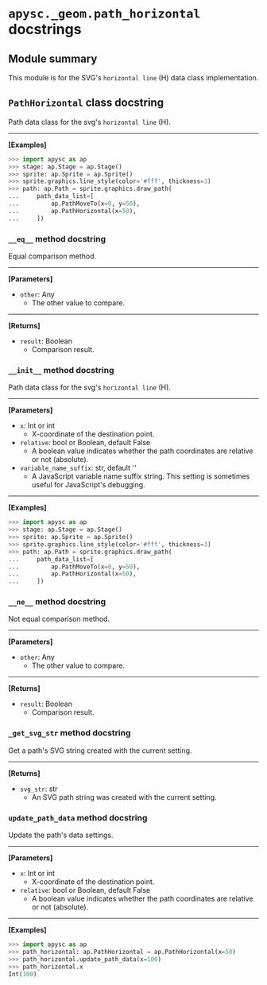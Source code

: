 # `apysc._geom.path_horizontal` docstrings

## Module summary

This module is for the SVG's `horizontal line` (H) data class implementation.

## `PathHorizontal` class docstring

Path data class for the svg's `horizontal line` (H).<hr>

**[Examples]**

```py
>>> import apysc as ap
>>> stage: ap.Stage = ap.Stage()
>>> sprite: ap.Sprite = ap.Sprite()
>>> sprite.graphics.line_style(color='#fff', thickness=3)
>>> path: ap.Path = sprite.graphics.draw_path(
...     path_data_list=[
...         ap.PathMoveTo(x=0, y=50),
...         ap.PathHorizontal(x=50),
...     ])
```

### `__eq__` method docstring

Equal comparison method.<hr>

**[Parameters]**

- `other`: Any
  - The other value to compare.

<hr>

**[Returns]**

- `result`: Boolean
  - Comparison result.

### `__init__` method docstring

Path data class for the svg's `horizontal line` (H).<hr>

**[Parameters]**

- `x`: Int or int
  - X-coordinate of the destination point.
- `relative`: bool or Boolean, default False
  - A boolean value indicates whether the path coordinates are relative or not (absolute).
- `variable_name_suffix`: str, default ''
  - A JavaScript variable name suffix string. This setting is sometimes useful for JavaScript's debugging.

<hr>

**[Examples]**

```py
>>> import apysc as ap
>>> stage: ap.Stage = ap.Stage()
>>> sprite: ap.Sprite = ap.Sprite()
>>> sprite.graphics.line_style(color='#fff', thickness=3)
>>> path: ap.Path = sprite.graphics.draw_path(
...     path_data_list=[
...         ap.PathMoveTo(x=0, y=50),
...         ap.PathHorizontal(x=50),
...     ])
```

### `__ne__` method docstring

Not equal comparison method.<hr>

**[Parameters]**

- `other`: Any
  - The other value to compare.

<hr>

**[Returns]**

- `result`: Boolean
  - Comparison result.

### `_get_svg_str` method docstring

Get a path's SVG string created with the current setting.<hr>

**[Returns]**

- `svg_str`: str
  - An SVG path string was created with the current setting.

### `update_path_data` method docstring

Update the path's data settings.<hr>

**[Parameters]**

- `x`: Int or int
  - X-coordinate of the destination point.
- `relative`: bool or Boolean, default False
  - A boolean value indicates whether the path coordinates are relative or not (absolute).

<hr>

**[Examples]**

```py
>>> import apysc as ap
>>> path_horizontal: ap.PathHorizontal = ap.PathHorizontal(x=50)
>>> path_horizontal.update_path_data(x=100)
>>> path_horizontal.x
Int(100)
```
